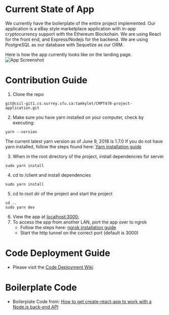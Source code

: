 # Current State of App
We currently have the boilerplate of the entire project implemented. Our application is a eBay style marketplace application with in-app cryptocurrency support with the Ethereum Blockchain. We are using React for the front end, and Express/Nodejs for the backend. We are using PostgreSQL as our database with Sequelize as our ORM. 

Here is how the app currently looks like on the landing page.
![App Screenshot](https://i.snag.gy/Hg4Dep.jpg)


# Contribution Guide
1. Clone the repo
```
git@csil-git1.cs.surrey.sfu.ca:tamkylet/CMPT470-project-application.git
```

2.  Make sure you have yarn installed on your computer, check by executing:
```
yarn --version
```
The current latest yarn version as of June 9, 2018 is 1.7.0
If you do not have yarn installed, follow the steps found here: [Yarn installation guide](https://yarnpkg.com/lang/en/docs/install/#debian-stable)

3. When in the root directory of the project, install dependencies for server
```
sudo yarn install
```
4. cd to /client and install dependencies
```
sudo yarn install
```

5. cd to root dir of the project and start the project
```
cd ..
sudo yarn dev
```
6. View the app at [localhost:3000](http://localhost:3000/);
7. To access the app from another LAN, port the app over to ngrok
   - Follow the steps here: [ngrok installation guide](https://ngrok.com/download)
   - Start the http tunnel on the correct port (default is 3000)

# Code Deployment Guide

- Please visit the [Code Deployment Wiki](https://csil-git1.cs.surrey.sfu.ca/vinsonl/CMPT470-ReduxDemoSite/wikis/Code-Deployment/Code-Deployment-Guide)

# Boilerplate Code
- Boilerplate Code from: [How to get create-react-app to work with a Node.js back-end API](https://medium.freecodecamp.org/how-to-make-create-react-app-work-with-a-node-backend-api-7c5c48acb1b0)
